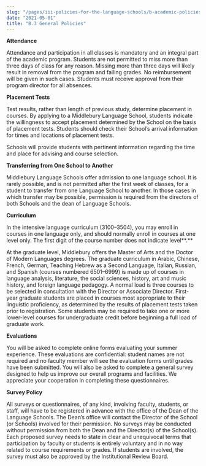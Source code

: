 ```yaml
---
slug: "/pages/iii-policies-for-the-language-schools/b-academic-policies/b-3-general-policies"
date: "2021-05-01"
title: "B.3 General Policies"
---
```


**Attendance**

Attendance and participation in all classes is mandatory and an integral part of the academic program. Students are not permitted to miss more than three days of class for any reason. Missing more than three days will likely result in removal from the program and failing grades. No reimbursement will be given in such cases. Students must receive approval from their program director for all absences.

**Placement Tests**

Test results, rather than length of previous study, determine placement in courses. By applying to a Middlebury Language School, students indicate the willingness to accept placement determined by the School on the basis of placement tests. Students should check their School’s arrival information for times and locations of placement tests.

Schools will provide students with pertinent information regarding the time and place for advising and course selection.

**Transferring from One School to Another**

Middlebury Language Schools offer admission to one language school. It is rarely possible, and is not permitted after the first week of classes, for a student to transfer from one Language School to another. In those cases in which transfer may be possible, permission is required from the directors of both Schools and the dean of Language Schools.

**Curriculum**

In the intensive language curriculum (3100–3504), you may enroll in courses in one language only, and should normally enroll in courses at one level only. The first digit of the course number does not indicate level**.**

At the graduate level, Middlebury offers the Master of Arts and the Doctor of Modern Languages degrees. The graduate curriculum in Arabic, Chinese, French, German, Teaching Hebrew as a Second Language, Italian, Russian, and Spanish (courses numbered 6501–6999) is made up of courses in language analysis, literature, the social sciences, history, art and music history, and foreign language pedagogy. A normal load is three courses to be selected in consultation with the Director or Associate Director. First-year graduate students are placed in courses most appropriate to their linguistic proficiency, as determined by the results of placement tests taken prior to registration. Some students may be required to take one or more lower-level courses for undergraduate credit before beginning a full load of graduate work.

**Evaluations**

You will be asked to complete online forms evaluating your summer experience. These evaluations are confidential: student names are not required and no faculty member will see the evaluation forms until grades have been submitted. You will also be asked to complete a general survey designed to help us improve our overall programs and facilities. We appreciate your cooperation in completing these questionnaires.

**Survey Policy**

All surveys or questionnaires, of any kind, involving faculty, students, or staff, will have to be registered in advance with the office of the Dean of the Language Schools. The Dean’s office will contact the Director of the School (or Schools) involved for their permission. No surveys may be conducted without permission from both the Dean and the Director(s) of the School(s). Each proposed survey needs to state in clear and unequivocal terms that participation by faculty or students is entirely voluntary and in no way related to course requirements or grades. If students are involved, the survey must also be approved by the Institutional Review Board.
